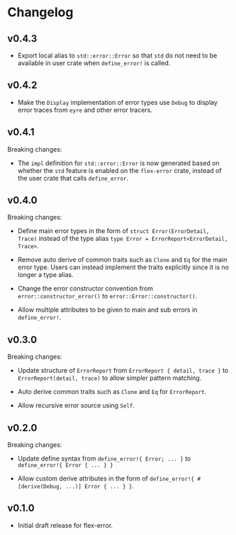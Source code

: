 # Changelog

## v0.4.3

- Export local alias to `std::error::Error` so that `std` do not need to be available in
  user crate when `define_error!` is called.

## v0.4.2

- Make the `Display` implementation of error types use `Debug` to display error traces
  from `eyre` and other error tracers.

## v0.4.1

Breaking changes:

- The `impl` definition for `std::error::Error` is now generated based on whether
  the `std` feature is enabled on the `flex-error` crate, instead of the user
  crate that calls `define_error`.

## v0.4.0

Breaking changes:

- Define main error types in the form of `struct Error(ErrorDetail, Trace)` instead of
  the type alias `type Error = ErrorReport<ErrorDetail, Trace>`.

- Remove auto derive of common traits such as `Clone` and `Eq` for the main error type.
  Users can instead implement the traits explicitly since it is no longer a type alias.

- Change the error constructor convention from `error::constructor_error()` to
  `error::Error::constructor()`.

- Allow multiple attributes to be given to main and sub errors in `define_error!`.

## v0.3.0

Breaking changes:

- Update structure of `ErrorReport` from `ErrorReport { detail, trace }` to `ErrorReport(detail, trace)`
  to allow simpler pattern matching.

- Auto derive common traits such as `Clone` and `Eq` for `ErrorReport`.

- Allow recursive error source using `Self`.

## v0.2.0

Breaking changes:

- Update define syntax from `define_error!{ Error; ... }` to `define_error!{ Error { ... } }`

- Allow custom derive attributes in the form of `define_error!{ #[derive(Debug, ...)] Error { ... } }`.

## v0.1.0

- Initial draft release for flex-error.
